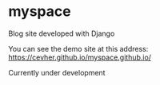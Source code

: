 # myspace
Blog site developed with Django 

You can see the demo site at this address: https://cevher.github.io/myspace.github.io/ 

Currently under development
